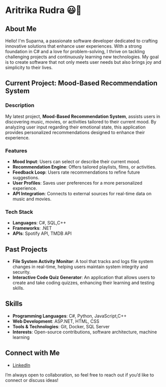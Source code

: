 # Aritrika Rudra 😃🫶

## About Me
Hello! I'm Suparna, a passionate software developer dedicated to crafting innovative solutions that enhance user experiences. With a strong foundation in C# and a love for problem-solving, I thrive on tackling challenging projects and continuously learning new technologies. My goal is to create software that not only meets user needs but also brings joy and simplicity to their lives.

## Current Project: Mood-Based Recommendation System
### Description
My latest project, **Mood-Based Recommendation System**, assists users in discovering music, movies, or activities tailored to their current mood. By analyzing user input regarding their emotional state, this application provides personalized recommendations designed to enhance their experience.

### Features
- **Mood Input**: Users can select or describe their current mood.
- **Recommendation Engine**: Offers tailored playlists, films, or activities.
- **Feedback Loop**: Users rate recommendations to refine future suggestions.
- **User Profiles**: Saves user preferences for a more personalized experience.
- **API Integration**: Connects to external sources for real-time data on music and movies.

### Tech Stack
- **Languages**: C#, SQL,C++
- **Frameworks**: .NET
- **APIs**: Spotify API, TMDB API

## Past Projects
- **File System Activity Monitor**: A tool that tracks and logs file system changes in real-time, helping users maintain system integrity and security.
- **Interactive Code Quiz Generator**: An application that allows users to create and take coding quizzes, enhancing their learning and testing skills.

## Skills
- **Programming Languages**: C#, Python, JavaScript,C++
- **Web Development**: ASP.NET, HTML, CSS
- **Tools & Technologies**: Git, Docker, SQL Server
- **Interests**: Open-source contributions, software architecture, machine learning

## Connect with Me
- [LinkedIn](https://www.linkedin.com/in/aritrikarudrasuparna)

I’m always open to collaboration, so feel free to reach out if you’d like to connect or discuss ideas!
